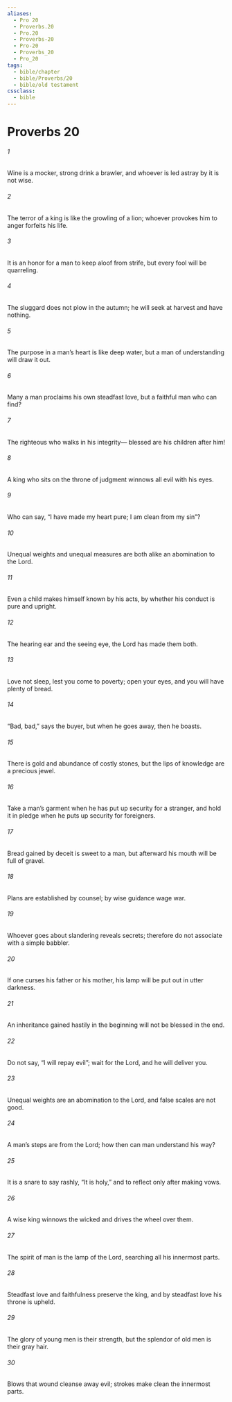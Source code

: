 ```yaml
---
aliases:
  - Pro 20
  - Proverbs.20
  - Pro.20
  - Proverbs-20
  - Pro-20
  - Proverbs_20
  - Pro_20
tags:
  - bible/chapter
  - bible/Proverbs/20
  - bible/old testament
cssclass:
  - bible
---
```


# Proverbs 20

###### 1
Wine is a mocker, strong drink a brawler, and whoever is led astray by it is not wise.
###### 2
The terror of a king is like the growling of a lion; whoever provokes him to anger forfeits his life.
###### 3
It is an honor for a man to keep aloof from strife, but every fool will be quarreling.
###### 4
The sluggard does not plow in the autumn; he will seek at harvest and have nothing.
###### 5
The purpose in a man’s heart is like deep water, but a man of understanding will draw it out.
###### 6
Many a man proclaims his own steadfast love, but a faithful man who can find?
###### 7
The righteous who walks in his integrity— blessed are his children after him!
###### 8
A king who sits on the throne of judgment winnows all evil with his eyes.
###### 9
Who can say, “I have made my heart pure; I am clean from my sin”?
###### 10
Unequal weights and unequal measures are both alike an abomination to the Lord.
###### 11
Even a child makes himself known by his acts, by whether his conduct is pure and upright.
###### 12
The hearing ear and the seeing eye, the Lord has made them both.
###### 13
Love not sleep, lest you come to poverty; open your eyes, and you will have plenty of bread.
###### 14
“Bad, bad,” says the buyer, but when he goes away, then he boasts.
###### 15
There is gold and abundance of costly stones, but the lips of knowledge are a precious jewel.
###### 16
Take a man’s garment when he has put up security for a stranger, and hold it in pledge when he puts up security for foreigners.
###### 17
Bread gained by deceit is sweet to a man, but afterward his mouth will be full of gravel.
###### 18
Plans are established by counsel; by wise guidance wage war.
###### 19
Whoever goes about slandering reveals secrets; therefore do not associate with a simple babbler.
###### 20
If one curses his father or his mother, his lamp will be put out in utter darkness.
###### 21
An inheritance gained hastily in the beginning will not be blessed in the end.
###### 22
Do not say, “I will repay evil”; wait for the Lord, and he will deliver you.
###### 23
Unequal weights are an abomination to the Lord, and false scales are not good.
###### 24
A man’s steps are from the Lord; how then can man understand his way?
###### 25
It is a snare to say rashly, “It is holy,” and to reflect only after making vows.
###### 26
A wise king winnows the wicked and drives the wheel over them.
###### 27
The spirit of man is the lamp of the Lord, searching all his innermost parts.
###### 28
Steadfast love and faithfulness preserve the king, and by steadfast love his throne is upheld.
###### 29
The glory of young men is their strength, but the splendor of old men is their gray hair.
###### 30
Blows that wound cleanse away evil; strokes make clean the innermost parts.


